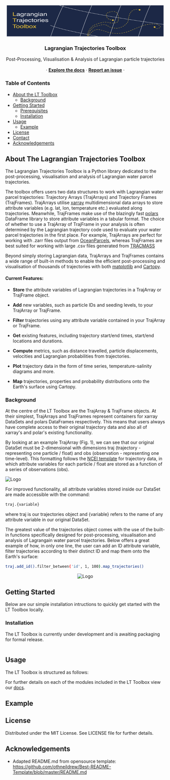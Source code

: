 

<br />
<p align="center">
    <img src="docs/images/README_LT_Toolbox_Logo.png" alt="Logo" width="500" height="100">
  </a>

  <h3 align="center">Lagrangian Trajectories Toolbox</h3>

  <p align="center">
    Post-Processing, Visualisation & Analysis of Lagrangian particle trajectories
    </a>
    <br />
    <br />
    ·
    <a href="https://lt_toolbox.readthedocs.io"><strong>Explore the docs</strong></a>
    ·
    <a href="https://github.com/oj-tooth/lt-toolbox/issues"><strong>Report an issue</strong></a>
    ·
  </p>
</p>

<!-- Table of Contents -->
### Table of Contents

* [About the LT Toolbox](#about-the-lt-toolbox)
  * [Background](#background)
* [Getting Started](#getting-started)
  * [Prerequisites](#prerequisites)
  * [Installation](#installation)
* [Usage](#usage)
  * [Example](#example)
* [License](#license)
* [Contact](#contact)
* [Acknowledgements](#acknowledgements)

<!-- About the LT Toolbox -->
## About The Lagrangian Trajectories Toolbox

The Lagrangian Trajectories Toolbox is a Python library dedicated to the post-processing, visualisation and analysis of Lagrangian water parcel trajectories. 

The toolbox offers users two data structures to work with Lagrangian water parcel trajectories: Trajectory Arrays (TrajArrays) and Trajectory Frames (TrajFrames).
TrajArrays utilise [xarray](http://xarray.pydata.org/en/stable/#) multidimensional data arrays to store attribute variables (e.g. lat, lon, temperature etc.) evaluated along trajectories. Meanwhile, TrajFrames make use of the blazingly fast [polars](https://pola-rs.github.io/polars-book/user-guide/index.html) DataFrame library to store attribute variables in a tabular format. The choice of whether to use a TrajArray of TrajFrame in your analysis is often determined by the Lagrangian trajectory code used to evaluate your water parcel trajectories in the first place. For example, TrajArrays are perfect for working with .zarr files output from [OceanParcels](https://oceanparcels.org), whereas TrajFrames are best suited for working with large .csv files generated from [TRACMASS](https://www.tracmass.org)

Beyond simply storing Lagrangian data, TrajArrays and TrajFrames contains a wide range of built-in methods to enable the efficient post-processing and visualisation of thousands of trajectories with both [matplotlib](https://matplotlib.org) and [Cartopy](https://scitools.org.uk/cartopy/docs/latest/).

#### Current Features:

+ **Store** the attribute variables of Lagrangian trajectories in a TrajArray or TrajFrame object.

+ **Add** new variables, such as particle IDs and seeding levels, to your TrajArray or TrajFrame.

+ **Filter** trajectories using any attribute variable contained in your TrajArray or TrajFrame.

+ **Get** existing features, including trajectory start/end times, start/end locations and durations.

+ **Compute** metrics, such as distance travelled, particle displacements, velocities and Lagrangian probabilities from trajectories.

+ **Plot** trajectory data in the form of time series, temperature-salinity diagrams and more.

+ **Map** trajectories, properties and probability distributions onto the Earth's surface using Cartopy.

### Background

At the centre of the LT Toolbox are the TrajArray & TrajFrame objects. At their simplest, TrajArrays and TrajFrames represent containers for xarray DataSets and polars DataFrames respectively. This means that users always have complete access to their original trajectory data and also all of xarray's and polar's existing functionality.

By looking at an example TrajArray (Fig. 1), we can see that our original DataSet must be 2-dimensional with dimensions traj (trajectory - representing one particle / float) and obs (observation - representing one time-level). This formatting follows the [NCEI template](https://www.nodc.noaa.gov/data/formats/netcdf/v2.0/trajectoryIncomplete.cdl) for trajectory data, in which attribute variables for each particle / float are stored as a function of a series of observations (obs).

<p align="centre">
    <img src="" alt="Logo" width="220" height="150"> 
 </a>
<p


For improved functionality, all attribute variables stored inside our DataSet are made accessible with the command:

```sh
traj.{variable}
```
where traj is our trajectories object and {variable} refers to the name of any attribute variable in our original DataSet. 

The greatest value of the trajectories object comes with the use of the built-in functions specifically designed for post-processing, visualisation and analysis of Lagrangain water parcel trajectories. Below offers a great example of how, in only one line, the user can add an ID attribute variable, filter trajectories according to their distinct ID and map them onto the Earth's surface:

```sh
traj.add_id().filter_between('id', 1, 100).map_trajectories()
```

<p align="center">
    <img src="" alt="Logo" width="250" height="200"> 
 </a>
<p

<!-- Getting Started -->
## Getting Started

Below are our simple installation intructions to quickly get started with the LT Toolbox locally.

### Installation

The LT Toolbox is currently under development and is awaiting packaging for formal release.

```sh 
```

<!-- Usage -->
## Usage

The LT Toolbox is structured as follows:
    
For further details on each of the modules included in the LT Toolbox view our [docs](https://lt_toolbox.readthedocs.io).

## Example

<!-- License -->
## License

Distributed under the MIT License. See LICENSE file for further details. 

<!-- Acknowledgements -->
## Acknowledgements

* Adapted README.md from opensource template: 
https://github.com/othneildrew/Best-README-Template/blob/master/README.md

